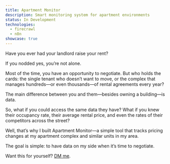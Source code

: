 ```yaml
---
title: Apartment Monitor
description: Smart monitoring system for apartment environments
status: In Development
technologies:
  - firecrawl
  - n8n
showcase: true
---
```


Have you ever had your landlord raise your rent?

If you nodded yes, you’re not alone.

Most of the time, you have an opportunity to negotiate. But who holds the cards: the single tenant who doesn’t want to move, or the complex that manages hundreds—or even thousands—of rental agreements every year?

The main difference between you and them—besides owning a building—is data.

So, what if you could access the same data they have? What if you knew their occupancy rate, their average rental price, and even the rates of their competitors across the street?

Well, that’s why I built Apartment Monitor—a simple tool that tracks pricing changes at my apartment complex and similar units in my area.

The goal is simple: to have data on my side when it’s time to negotiate.

Want this for yourself? [DM me](https://x.com/DavidMaliglowka). 